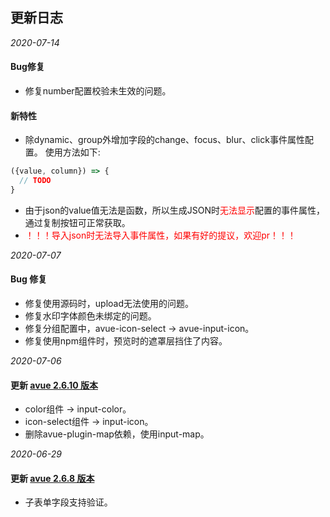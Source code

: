## 更新日志

*2020-07-14*

#### Bug修复

- 修复number配置校验未生效的问题。

#### 新特性

- 除dynamic、group外增加字段的change、focus、blur、click事件属性配置。
使用方法如下:
```js
({value, column}) => {
  // TODO
}
```
- 由于json的value值无法是函数，所以生成JSON时<font color=red>无法显示</font>配置的事件属性，通过复制按钮可正常获取。
- <font color=red>！！！导入json时无法导入事件属性，如果有好的提议，欢迎pr！！！</font>

*2020-07-07*

#### Bug 修复

- 修复使用源码时，upload无法使用的问题。
- 修复水印字体颜色未绑定的问题。
- 修复分组配置中，avue-icon-select -> avue-input-icon。
- 修复使用npm组件时，预览时的遮罩层挡住了内容。

*2020-07-06*

#### 更新 [avue 2.6.10 版本](https://avuejs.com/doc/changelog) 

- color组件 -> input-color。
- icon-select组件 -> input-icon。
- 删除avue-plugin-map依赖，使用input-map。

*2020-06-29*

#### 更新 [avue 2.6.8 版本](https://avuejs.com/doc/changelog) 

- 子表单字段支持验证。